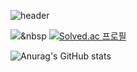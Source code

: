 ![header](https://capsule-render.vercel.app/api?type=wave&color=gradient&height=500&section=header&text=INFORMATION&fontSize=40)

<img src="https://img.shields.io/badge/Java-007396?style=flat&logo=Java&logoColor=white"/></a>&nbsp
[![Solved.ac
프로필](http://mazassumnida.wtf/api/v2/generate_badge?boj=karma2)](https://solved.ac/karma2)

![Anurag's GitHub stats](https://github-readme-stats.vercel.app/api?username=karma244&hide=contribs,prs)
